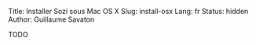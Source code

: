 Title: Installer Sozi sous Mac OS X
Slug: install-osx
Lang: fr
Status: hidden
Author: Guillaume Savaton

TODO
